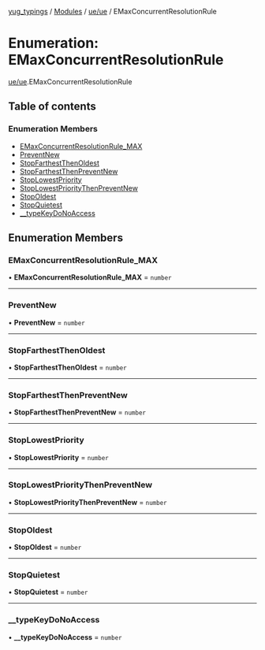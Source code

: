 [yug_typings](../README.md) / [Modules](../modules.md) / [ue/ue](../modules/ue_ue.md) / EMaxConcurrentResolutionRule

# Enumeration: EMaxConcurrentResolutionRule

[ue/ue](../modules/ue_ue.md).EMaxConcurrentResolutionRule

## Table of contents

### Enumeration Members

- [EMaxConcurrentResolutionRule\_MAX](ue_ue.EMaxConcurrentResolutionRule.md#emaxconcurrentresolutionrule_max)
- [PreventNew](ue_ue.EMaxConcurrentResolutionRule.md#preventnew)
- [StopFarthestThenOldest](ue_ue.EMaxConcurrentResolutionRule.md#stopfarthestthenoldest)
- [StopFarthestThenPreventNew](ue_ue.EMaxConcurrentResolutionRule.md#stopfarthestthenpreventnew)
- [StopLowestPriority](ue_ue.EMaxConcurrentResolutionRule.md#stoplowestpriority)
- [StopLowestPriorityThenPreventNew](ue_ue.EMaxConcurrentResolutionRule.md#stoplowestprioritythenpreventnew)
- [StopOldest](ue_ue.EMaxConcurrentResolutionRule.md#stopoldest)
- [StopQuietest](ue_ue.EMaxConcurrentResolutionRule.md#stopquietest)
- [\_\_typeKeyDoNoAccess](ue_ue.EMaxConcurrentResolutionRule.md#__typekeydonoaccess)

## Enumeration Members

### EMaxConcurrentResolutionRule\_MAX

• **EMaxConcurrentResolutionRule\_MAX** = `number`

___

### PreventNew

• **PreventNew** = `number`

___

### StopFarthestThenOldest

• **StopFarthestThenOldest** = `number`

___

### StopFarthestThenPreventNew

• **StopFarthestThenPreventNew** = `number`

___

### StopLowestPriority

• **StopLowestPriority** = `number`

___

### StopLowestPriorityThenPreventNew

• **StopLowestPriorityThenPreventNew** = `number`

___

### StopOldest

• **StopOldest** = `number`

___

### StopQuietest

• **StopQuietest** = `number`

___

### \_\_typeKeyDoNoAccess

• **\_\_typeKeyDoNoAccess** = `number`
